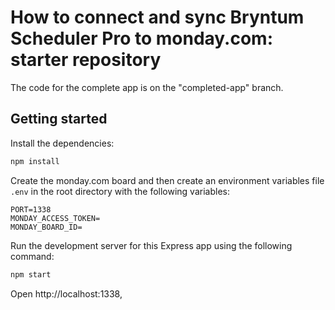 # How to connect and sync Bryntum Scheduler Pro to monday.com: starter repository

The code for the complete app is on the "completed-app" branch.

## Getting started

Install the dependencies:

```bash
npm install
```

Create the monday.com board and then create an environment variables file `.env` in the root directory with the following variables:

```
PORT=1338
MONDAY_ACCESS_TOKEN=
MONDAY_BOARD_ID=
```

Run the development server for this Express app using the following command:

```bash
npm start
```

Open http://localhost:1338, 